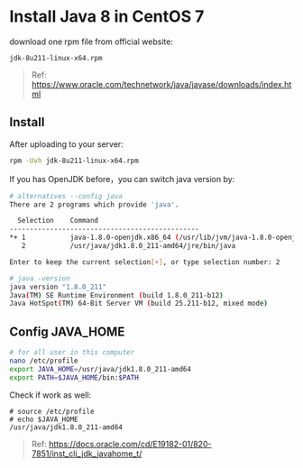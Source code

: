 # Install Java 8 in CentOS 7
download one rpm file from official website:
```
jdk-8u211-linux-x64.rpm
```
> Ref: https://www.oracle.com/technetwork/java/javase/downloads/index.html

## Install
After uploading to your server:
```bash
rpm -Uvh jdk-8u211-linux-x64.rpm
```
If you has OpenJDK before，you can switch java version by:
``` bash
# alternatives --config java
There are 2 programs which provide 'java'.

  Selection    Command
-----------------------------------------------
*+ 1           java-1.8.0-openjdk.x86_64 (/usr/lib/jvm/java-1.8.0-openjdk-1.8.0.212.b04-0.el7_6.x86_64/jre/bin/java)
   2           /usr/java/jdk1.8.0_211-amd64/jre/bin/java

Enter to keep the current selection[+], or type selection number: 2

# java -version
java version "1.8.0_211"
Java(TM) SE Runtime Environment (build 1.8.0_211-b12)
Java HotSpot(TM) 64-Bit Server VM (build 25.211-b12, mixed mode)
```

## Config JAVA_HOME
```bash
# for all user in this computer
nano /etc/profile
export JAVA_HOME=/usr/java/jdk1.8.0_211-amd64
export PATH=$JAVA_HOME/bin:$PATH
```
Check if work as well:
```
# source /etc/profile
# echo $JAVA_HOME
/usr/java/jdk1.8.0_211-amd64
```
> Ref: https://docs.oracle.com/cd/E19182-01/820-7851/inst_cli_jdk_javahome_t/
